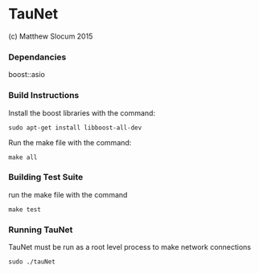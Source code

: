 # TauNet

(c) Matthew Slocum 2015

### Dependancies
boost::asio

### Build Instructions

Install the boost libraries with the command:
    
    sudo apt-get install libboost-all-dev
    
Run the make file with the command:
    
    make all
    
    
### Building Test Suite

run the make file with the command

    make test


### Running TauNet

TauNet must be run as a root level process to make network connections

    sudo ./tauNet 